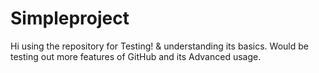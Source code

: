 # **Simpleproject**
Hi using the repository for Testing! & understanding its basics.
Would be testing out more features of GitHub and its Advanced usage.
